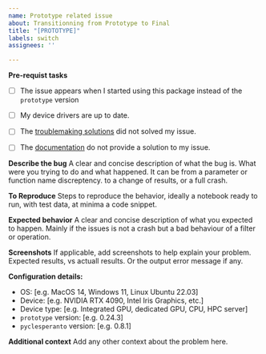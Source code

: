 ```yaml
---
name: Prototype related issue
about: Transitionning from Prototype to Final
title: "[PROTOTYPE]"
labels: switch
assignees: ''

---
```


**Pre-requist tasks**
- [ ] The issue appears when I started using this package instead of the `prototype` version
- [ ] My device drivers are up to date.
- [ ] The [troublemaking solutions](https://github.com/clEsperanto/pyclesperanto?tab=readme-ov-file#troubleshooting-graphics-cards-drivers) did not solved my issue.
- [ ] The [documentation](https://github.com/clEsperanto/pyclesperanto) do not provide a solution to my issue.


**Describe the bug**
A clear and concise description of what the bug is. What were you trying to do and what happened.
It can be from a parameter or function name discreptency. to a change of results, or a full crash. 

**To Reproduce**
Steps to reproduce the behavior, ideally a notebook ready to run, with test data, at minima a code snippet.

**Expected behavior**
A clear and concise description of what you expected to happen. Mainly if the issues is not a crash but a bad behaviour of a filter or operation.

**Screenshots**
If applicable, add screenshots to help explain your problem. Expected results, vs actuall results. Or the output error message if any.

**Configuration details:**
 - OS: [e.g. MacOS 14, Windows 11, Linux Ubuntu 22.03]
 - Device: [e.g. NVIDIA RTX 4090, Intel Iris Graphics, etc.]
 - Device type: [e.g. Integrated GPU, dedicated GPU, CPU, HPC server]
 - `prototype` version: [e.g. 0.24.3]
 - `pyclesperanto` version: [e.g. 0.8.1]

**Additional context**
Add any other context about the problem here.
